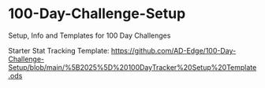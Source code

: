 # 100-Day-Challenge-Setup
Setup, Info and Templates for 100 Day Challenges

Starter Stat Tracking Template:
https://github.com/AD-Edge/100-Day-Challenge-Setup/blob/main/%5B2025%5D%20100DayTracker%20Setup%20Template.ods
